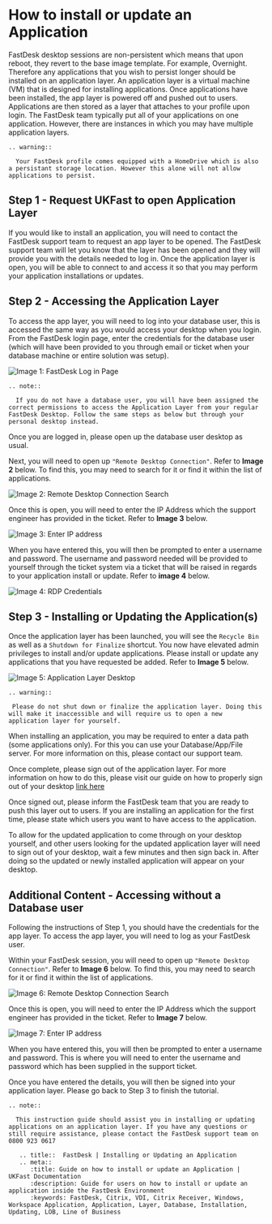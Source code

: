 # How to install or update an Application

FastDesk desktop sessions are non-persistent which means that upon reboot, they revert to the base image template. For example, Overnight. Therefore any applications that you wish to persist longer should be installed on an application layer. An application layer is a virtual machine (VM) that is designed for installing applications. Once applications have been installed, the app layer is powered off and pushed out to users. Applications are then stored as a layer that attaches to your profile upon login. The FastDesk team typically put all of your applications on one application. However, there are instances in which you may have multiple application layers.

```eval_rst
.. warning::

  Your FastDesk profile comes equipped with a HomeDrive which is also a persistant storage location. However this alone will not allow applications to persist.

```

## Step 1 - Request UKFast to open Application Layer

If you would like to install an application, you will need to contact the FastDesk support team to request an app layer to be opened. The FastDesk support team will let you know that the layer has been opened and they will provide you with the details needed to log in. Once the application layer is open, you will be able to connect to and access it so that you may perform your application installations or updates.


## Step 2 - Accessing the Application Layer

To access the app layer, you will need to log into your database user, this is accessed the same way as you would access your desktop when you login. From the FastDesk login page, enter the credentials for the database user (which will have been provided to you through email or ticket when your database machine or entire solution was setup).

![Image 1: FastDesk Log in Page](files/Welcome_screen.png "Image 1: FastDesk Log in Page")

```eval_rst
.. note::

  If you do not have a database user, you will have been assigned the correct permissions to access the Application Layer from your regular FastDesk Desktop. Follow the same steps as below but through your personal desktop instead.

```
Once you are logged in, please open up the database user desktop as usual.

Next, you will need to open up `"Remote Desktop Connection"`. Refer to **Image 2** below. To find this, you may need to search for it or find it within the list of applications.

![Image 2: Remote Desktop Connection Search](files/RDPsearch2.PNG "Image 2: Remote Desktop Connection Search")

Once this is open, you will need to enter the IP Address which the support engineer has provided in the ticket. Refer to **Image 3** below.

![Image 3: Enter IP address](files/RDP_Enter_IP.PNG "Image 3: Enter IP address")

When you have entered this, you will then be prompted to enter a username and password. The username and password needed will be provided to yourself through the ticket system via a ticket that will be raised in regards to your application install or update. Refer to **image 4** below.

![Image 4: RDP Credentials](files/applayercreds2.PNG "Image 4: RDP Credentials")

## Step 3 - Installing or Updating the Application(s)

Once the application layer has been launched, you will see the `Recycle Bin` as well as a `Shutdown for Finalize` shortcut. You now have elevated admin privileges to install and/or update applications. Please install or update any applications that you have requested be added. Refer to **Image 5** below.

![Image 5: Application Layer Desktop](files/applayerdesktop23.PNG "Image 5: Application Layer Desktop")

  ```eval_rst
.. warning::

   Please do not shut down or finalize the application layer. Doing this will make it inaccessible and will require us to open a new application layer for yourself.

```
When installing an application, you may be required to enter a data path (some applications only). For this you can use your Database/App/File server. For more information on this, please contact our support team.

Once complete, please sign out of the application layer.  For more information on how to do this, please visit our guide on how to properly sign out of your desktop [link here](https://docs.ukfast.co.uk/desktop/fastdesk/howtoguide/signout.html)

Once signed out, please inform the FastDesk team that you are ready to push this layer out to users. If you are installing an application for the first time, please state which users you want to have access to the application.

To allow for the updated application to come through on your desktop yourself, and other users looking for the updated application layer will need to sign out of your desktop, wait a few minutes and then sign back in. After doing so the updated or newly installed application will appear on your desktop.

## Additional Content - Accessing without a Database user

Following the instructions of Step 1, you should have the credentials for the app layer. To access the app layer, you will need to log as your FastDesk user.

Within your FastDesk session, you will need to open up `"Remote Desktop Connection"`. Refer to **Image 6** below. To find this, you may need to search for it or find it within the list of applications.

![Image 6: Remote Desktop Connection Search](files/RDPsearch2.PNG "Image 6: Remote Desktop Connection Search")

Once this is open, you will need to enter the IP Address which the support engineer has provided in the ticket. Refer to **Image 7** below.

![Image 7: Enter IP address](files/RDP_Enter_IP.PNG "Image 7: Enter IP address")

When you have entered this, you will then be prompted to enter a username and password. This is where you will need to enter the username and password which has been supplied in the support ticket.

Once you have entered the details, you will then be signed into your application layer. Please go back to Step 3 to finish the tutorial.

```eval_rst
.. note::

  This instruction guide should assist you in installing or updating applications on an application layer. If you have any questions or still require assistance, please contact the FastDesk support team on 0800 923 0617

```

```eval_rst
   .. title::  FastDesk | Installing or Updating an Application
   .. meta::
      :title: Guide on how to install or update an Application | UKFast Documentation
      :description: Guide for users on how to install or update an application inside the FastDesk Environment
      :keywords: FastDesk, Citrix, VDI, Citrix Receiver, Windows, Workspace Application, Application, Layer, Database, Installation, Updating, LOB, Line of Business
```
